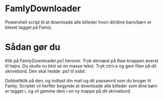 # FamlyDownloader

Powershell script til at downloade alle billeder hvori dit/dine barn/børn er blevet tagget på Famly.

# Sådan gør du
 Klik på FamlyDownloader.ps1 herover. Tryk dernæst på Raw knappen øverst til højre. Du skulle nu blot se en masse tekst. 
 Tryk ctrl+s og gem filen på dit skrivebord. Den skal hedde .ps1 til sidst.
 
 Dobbeltklik på den, og indtast din mail og dit password som du bruger til Famly. Scriptet vil herfter begynde at downloade alle billeder som dine børn er tagget i, og vil gemme dem i en ny mappe på dit skrivebord.

